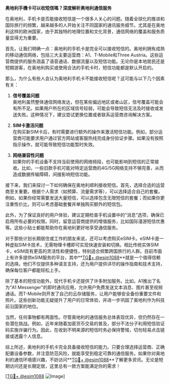 **奥地利手機卡可以收短信嗎？深度解析奥地利通信服务**

在奥地利，手机卡是否能接收短信是一个很多人关心的问题。随着全球化的推进和国际旅行的频繁，越来越多的人开始关注不同国家的通讯服务细节。尤其是在奥地利这样的欧洲国家，由于其独特的地理位置和文化背景，通信网络的覆盖和服务质量显得尤为重要。

首先，让我们明确一点：奥地利的手机卡是完全可以接收短信的。奥地利拥有成熟的移动通信网络，包括三大主要运营商：A1、T-Mobile和Three Austria。这些运营商提供的服务涵盖了语音通话、数据流量以及短信功能。无论你是本地居民还是短期游客，在奥地利购买或使用合法的手机卡时，短信功能都是默认开启的。

那么，为什么有些人会认为奥地利手机卡不能接收短信呢？这可能与以下几个因素有关：

1. **信号覆盖问题**  
   奥地利虽然整体通信网络发达，但在某些偏远地区或者山区，信号覆盖可能会有所不足。如果用户所在的区域信号较弱，可能会导致短信无法及时接收或发送失败。这种情况下，建议尝试更换位置或者联系运营商咨询解决方案。

2. **SIM卡激活问题**  
   在购买新SIM卡后，有时需要进行额外的操作来激活短信功能。例如，部分运营商可能要求用户通过官方网站或客服热线完成身份验证步骤。如果没有按照指示操作，就可能导致短信功能暂时失效。

3. **网络兼容性问题**  
   如果你的手机设备不支持当前使用的网络频段，也可能影响到短信的正常接收。比如，一些旧款手机可能对特定运营商的4G/5G网络支持不够完善，从而造成数据传输障碍，间接影响短信功能。

接下来，我们来探讨一下如何确保在奥地利顺利接收短信。首先，选择合适的运营商至关重要。根据个人需求（如预算、流量需求等），可以选择适合自己的套餐。例如，如果你经常需要发送大量短信，可以选择包含无限短信的套餐；而如果你更注重性价比，则可以考虑基础套餐并单独购买额外的短信包。

此外，为了保证良好的用户体验，建议定期检查手机设置中的“消息”选项，确保已启用所有必要的权限。同时，留意运营商提供的增值服务，比如国际漫游短信优惠等。这些小贴士都能帮助你在奥地利更好地享受通信服务。

对于那些计划长期居住或工作的朋友来说，还可以考虑购买eSIM卡。eSIM卡是一种虚拟SIM卡技术，无需物理卡槽即可实现快速安装和切换。相比传统实体SIM卡，eSIM具有更高的灵活性和便捷性，特别适合频繁跨国旅行的人群。目前市面上有许多提供eSIM服务的平台，其中**[TG💪+ @esim1088](https://t.me/s/esim1088)**就是一个值得信赖的选择。他们不仅提供多种语言支持，还为用户提供详尽的操作指南和技术支持，确保每位客户都能轻松上手。

除了基本的短信功能外，现代手机卡还提供了许多附加服务。比如，A1推出了名为“A1 Messenger”的即时通讯应用，允许用户免费发送文本消息、图片甚至视频通话。而T-Mobile则开发了自己的云存储服务，让用户能够安全备份重要文件和照片。这些创新功能无疑提升了用户的日常体验，并进一步巩固了奥地利作为科技前沿国家的地位。

当然，任何事物都有两面性。尽管奥地利的通信服务总体表现优异，但仍然存在一些潜在挑战。例如，近年来随着加密货币交易的普及，部分不法分子利用短信验证码实施诈骗行为。因此，在收到不明来源的短信时务必保持警惕，切勿轻易点击链接或透露个人信息。

综上所述，奥地利的手机卡完全具备接收短信的能力。只要合理选择运营商、正确配置设备参数，并注意防范风险，就能享受到稳定可靠的通信服务。如果你对奥地利的通信环境感兴趣，不妨访问**[TG💪+ @esim1088](https://t.me/s/esim1088)**了解更多资讯。无论是短期访问还是长期定居，这里总有一款方案能满足你的需求！

[[TG💪+ @esim1088](https://t.me/s/esim1088) ![Image](https://i.postimg.cc/4NQfJmqS/Snipaste-2025-05-13-00-14-12.png)]